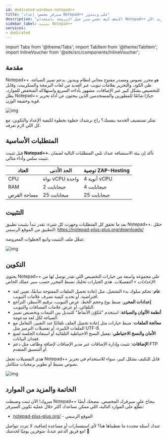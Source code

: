 ```yaml
---
id: dedicated-windows-notepad++
title: "سيرفر مخصص: إعداد Notepad++ على ويندوز"
description: "اكتشف كيف تحسن سير عمل البرمجة باستخدام Notepad++ لتحرير نصوص سريع، قابل للتخصيص وخفيف الوزن → تعلّم المزيد الآن"
sidebar_label: تثبيت Notepad++
services:
- dedicated
---
```


import Tabs from '@theme/Tabs';
import TabItem from '@theme/TabItem';
import InlineVoucher from '@site/src/components/InlineVoucher';

## مقدمة

Notepad++ هو محرر نصوص ومصدر مفتوح مجاني لنظام ويندوز. يدعم تمييز الصياغة، طي الكود، والتحرير بعلامات تبويب عبر العديد من لغات البرمجة والسكريبت، وقابل للتخصيص بشكل كبير عبر الإضافات. مشهور بأداءه السريع واستهلاكه المنخفض للموارد، يظل Notepad++ خيارًا شائعًا للمطورين والمستخدمين الذين يبحثون عن أداة تحرير قوية وخفيفة الوزن.

![img](https://screensaver01.zap-hosting.com/index.php/s/jMMDejqDfWDCfrr/preview)

تفكر تستضيف الخدمة بنفسك؟ راح نرشدك خطوة بخطوة لكيفية الإعداد والتكوين، مع كل اللي لازم تعرفه.

<InlineVoucher />

## المتطلبات الأساسية

قبل تثبيت **Notepad++**، تأكد إن بيئة الاستضافة عندك تلبي المتطلبات التالية لضمان تثبيت سلس وأداء مثالي.

| العتاد | الحد الأدنى | توصية ZAP-Hosting |
| ---------- | ------------ | -------------------------- |
| CPU| نواة vCPU واحدة | 4 أنوية vCPU |
| RAM| 2 جيجابايت | 4 جيجابايت |
| مساحة القرص | 25 ميجابايت | 25 جيجابايت |

## التثبيت
بعد ما تحقق كل المتطلبات وجهزت كل شيء، تقدر تبدأ بتثبيت تطبيق Notepad++. حمّل التطبيق من الموقع الرسمي: https://notepad-plus-plus.org/downloads/

شغّل ملف التثبيت واتبع الخطوات المعروضة:

![img](https://screensaver01.zap-hosting.com/index.php/s/5ksLwSePniTPZFQ/preview)

## التكوين

يحتوي Notepad++ على مجموعة واسعة من خيارات التخصيص اللي تقدر توصل لها من *الإعدادات > التفضيلات*. هذي الخيارات تخليك تضبط المحرر حسب سير عملك الخاص:

- **عام**: تحكم سلوك بدء التشغيل، مثل إعادة تحميل الملفات المفتوحة سابقًا، تعيين لغة افتراضية، أو تحديد كيفية تصرف علامات التبويب.  
- **إعدادات المحرر**: ضبط نوع وحجم الخط، عرض التبويب، ترقيم الأسطر، التراجع التلقائي، أو عرض علامات المسافات والتبويب.  
- **أنظمة الألوان والصياغة**: استخدم "مُكوّن الأنماط" للتبديل بين الثيمات وتخصيص تمييز الصياغة لكل لغة مدعومة.  
- **معالجة الملفات**: ضبط خيارات مثل إعادة تحميل الملف تلقائيًا عند التغيير، التعامل مع الملفات الكبيرة، أو تفضيلات الترميز مثل UTF-8.  
- **الأمان والنسخ الاحتياطي**: تفعيل النسخ الاحتياطية التلقائية أو استعادة الجلسة لمنع فقدان البيانات.  
- **الإضافات**: تثبيت وإدارة الإضافات عبر مدير الإضافات لإضافة وظائف مثل دعم FTP أو التنسيق المتقدم.  

هذي التفضيلات تجعل Notepad++ قابل للتكيف بشكل كبير، سواء للاستخدام في تحرير نصوص بسيط أو تطوير برمجيات متكامل.

![img](https://screensaver01.zap-hosting.com/index.php/s/X8og5qnFkBTRcmA/preview)

## الخاتمة والمزيد من الموارد

مبروك! الآن ثبتت وضبطت Notepad++ بنجاح على سيرفرك المخصص. ننصحك أيضًا تطّلع على الموارد التالية، اللي ممكن تساعدك أكثر خلال عملية تكوين السيرفر:

- [notepad-plus-plus.org/](https://notepad-plus-plus.org/) - الموقع الرسمي

عندك أسئلة محددة ما تغطيناها هنا؟ لأي استفسارات أو مساعدة إضافية، لا تتردد تتواصل مع فريق الدعم عندنا، متوفرين يوميًا لخدمتك! 🙂


<InlineVoucher />